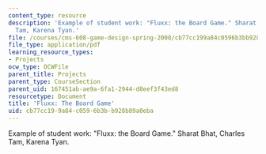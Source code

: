 ```yaml
---
content_type: resource
description: 'Example of student work: "Fluxx: the Board Game." Sharat Bhat, Charles
  Tam, Karena Tyan.'
file: /courses/cms-608-game-design-spring-2008/cb77cc199a84c0596b3bb928b89a0eba_btt3.pdf
file_type: application/pdf
learning_resource_types:
- Projects
ocw_type: OCWFile
parent_title: Projects
parent_type: CourseSection
parent_uid: 167451ab-ae9a-6fa1-2944-d8eef3f43ed8
resourcetype: Document
title: 'Fluxx: The Board Game'
uid: cb77cc19-9a84-c059-6b3b-b928b89a0eba
---
```

Example of student work: "Fluxx: the Board Game." Sharat Bhat, Charles Tam, Karena Tyan.

